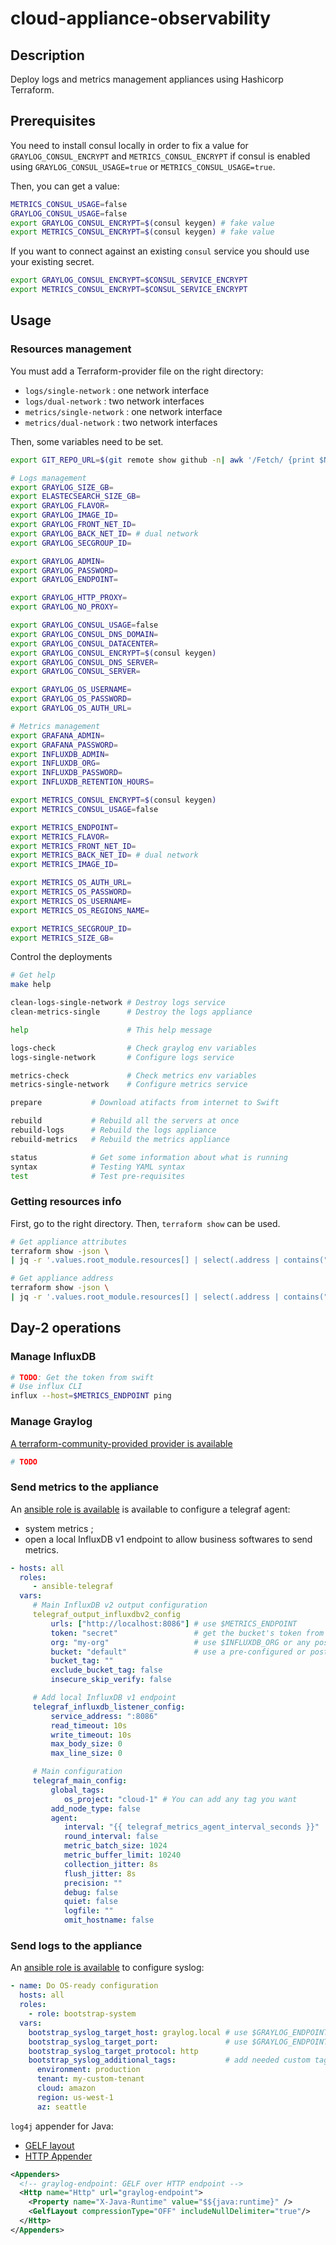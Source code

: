 # cloud-appliance-observability

## Description

Deploy logs and metrics management appliances using Hashicorp Terraform.

## Prerequisites

You need to install consul locally in order to fix a value for
`GRAYLOG_CONSUL_ENCRYPT` and `METRICS_CONSUL_ENCRYPT` if consul is enabled using
`GRAYLOG_CONSUL_USAGE=true` or `METRICS_CONSUL_USAGE=true`.

Then, you can get a value:

```bash
METRICS_CONSUL_USAGE=false
GRAYLOG_CONSUL_USAGE=false
export GRAYLOG_CONSUL_ENCRYPT=$(consul keygen) # fake value
export METRICS_CONSUL_ENCRYPT=$(consul keygen) # fake value
```

If you want to connect against an existing `consul` service you should use your
existing secret.

```bash
export GRAYLOG_CONSUL_ENCRYPT=$CONSUL_SERVICE_ENCRYPT
export METRICS_CONSUL_ENCRYPT=$CONSUL_SERVICE_ENCRYPT
```

## Usage

### Resources management

You must add a Terraform-provider file on the right directory:

* `logs/single-network` : one network interface
* `logs/dual-network` : two network interfaces
* `metrics/single-network` : one network interface
* `metrics/dual-network` : two network interfaces

Then, some variables need to be set.

```bash
export GIT_REPO_URL=$(git remote show github -n| awk '/Fetch/ {print $NF}')

# Logs management
export GRAYLOG_SIZE_GB=
export ELASTECSEARCH_SIZE_GB=
export GRAYLOG_FLAVOR=
export GRAYLOG_IMAGE_ID=
export GRAYLOG_FRONT_NET_ID=
export GRAYLOG_BACK_NET_ID= # dual network
export GRAYLOG_SECGROUP_ID=

export GRAYLOG_ADMIN=
export GRAYLOG_PASSWORD=
export GRAYLOG_ENDPOINT=

export GRAYLOG_HTTP_PROXY=
export GRAYLOG_NO_PROXY=

export GRAYLOG_CONSUL_USAGE=false
export GRAYLOG_CONSUL_DNS_DOMAIN=
export GRAYLOG_CONSUL_DATACENTER=
export GRAYLOG_CONSUL_ENCRYPT=$(consul keygen)
export GRAYLOG_CONSUL_DNS_SERVER=
export GRAYLOG_CONSUL_SERVER=

export GRAYLOG_OS_USERNAME=
export GRAYLOG_OS_PASSWORD=
export GRAYLOG_OS_AUTH_URL=

# Metrics management
export GRAFANA_ADMIN=
export GRAFANA_PASSWORD=
export INFLUXDB_ADMIN=
export INFLUXDB_ORG=
export INFLUXDB_PASSWORD=
export INFLUXDB_RETENTION_HOURS=

export METRICS_CONSUL_ENCRYPT=$(consul keygen)
export METRICS_CONSUL_USAGE=false

export METRICS_ENDPOINT=
export METRICS_FLAVOR=
export METRICS_FRONT_NET_ID=
export METRICS_BACK_NET_ID= # dual network
export METRICS_IMAGE_ID=

export METRICS_OS_AUTH_URL=
export METRICS_OS_PASSWORD=
export METRICS_OS_USERNAME=
export METRICS_OS_REGIONS_NAME=

export METRICS_SECGROUP_ID=
export METRICS_SIZE_GB=
```

Control the deployments

```bash
# Get help
make help

clean-logs-single-network # Destroy logs service
clean-metrics-single      # Destroy the logs appliance

help                      # This help message

logs-check                # Check graylog env variables
logs-single-network       # Configure logs service

metrics-check             # Check metrics env variables
metrics-single-network    # Configure metrics service

prepare           # Download atifacts from internet to Swift

rebuild           # Rebuild all the servers at once
rebuild-logs      # Rebuild the logs appliance
rebuild-metrics   # Rebuild the metrics appliance

status            # Get some information about what is running
syntax            # Testing YAML syntax
test              # Test pre-requisites
```

### Getting resources info

First, go to the right directory. Then, `terraform show` can be used.

```bash
# Get appliance attributes
terraform show -json \
| jq -r '.values.root_module.resources[] | select(.address | contains("openstack_compute_instance_v2.appliance-")).values'

# Get appliance address
terraform show -json \
| jq -r '.values.root_module.resources[] | select(.address | contains("openstack_compute_instance_v2.appliance-")).values.access_ip_v4'
```

## Day-2 operations

### Manage InfluxDB

```bash
# TODO: Get the token from swift
# Use influx CLI
influx --host=$METRICS_ENDPOINT ping
```

### Manage Graylog

[A terraform-community-provided provider is available](https://github.com/suzuki-shunsuke/go-graylog/blob/master/docs/README.md)

```bash
# TODO
```

### Send metrics to the appliance

An [ansible role is available](https://github.com/mgrzybek/ansible-telegraf) is
available to configure a telegraf agent:

* system metrics ;
* open a local InfluxDB v1 endpoint to allow business softwares to send metrics.

```yaml
- hosts: all
  roles:
     - ansible-telegraf
  vars:
     # Main InfluxDB v2 output configuration
     telegraf_output_influxdbv2_config
         urls: ["http://localhost:8086"] # use $METRICS_ENDPOINT
         token: "secret"                 # get the bucket's token from swift
         org: "my-org"                   # use $INFLUXDB_ORG or any post-configured organization
         bucket: "default"               # use a pre-configured or post-configured bucket
         bucket_tag: ""
         exclude_bucket_tag: false
         insecure_skip_verify: false

     # Add local InfluxDB v1 endpoint
     telegraf_influxdb_listener_config:
         service_address: ":8086"
         read_timeout: 10s
         write_timeout: 10s
         max_body_size: 0
         max_line_size: 0

     # Main configuration
     telegraf_main_config:
         global_tags:
            os_project: "cloud-1" # You can add any tag you want
         add_node_type: false
         agent:
            interval: "{{ telegraf_metrics_agent_interval_seconds }}"
            round_interval: false
            metric_batch_size: 1024
            metric_buffer_limit: 10240
            collection_jitter: 8s
            flush_jitter: 8s
            precision: ""
            debug: false
            quiet: false
            logfile: ""
            omit_hostname: false
```

### Send logs to the appliance

An [ansible role is available](
https://github.com/mgrzybek/ansible-bootstrap-system) to configure syslog:

```yaml
- name: Do OS-ready configuration
  hosts: all
  roles:
    - role: bootstrap-system
  vars:
    bootstrap_syslog_target_host: graylog.local # use $GRAYLOG_ENDPOINT
    bootstrap_syslog_target_port:               # use $GRAYLOG_ENDPOINT
    bootstrap_syslog_target_protocol: http
    bootstrap_syslog_additional_tags:           # add needed custom tags
      environment: production
      tenant: my-custom-tenant
      cloud: amazon
      region: us-west-1
      az: seattle
```

`log4j` appender for Java:

* [GELF layout](https://logging.apache.org/log4j/2.x/manual/layouts.html#GELFLayout)
* [HTTP Appender](https://logging.apache.org/log4j/2.x/manual/appenders.html#HttpAppender)

```xml
<Appenders>
  <!-- graylog-endpoint: GELF over HTTP endpoint -->
  <Http name="Http" url="graylog-endpoint">
    <Property name="X-Java-Runtime" value="$${java:runtime}" />
    <GelfLayout compressionType="OFF" includeNullDelimiter="true"/>
  </Http>
</Appenders>
```

